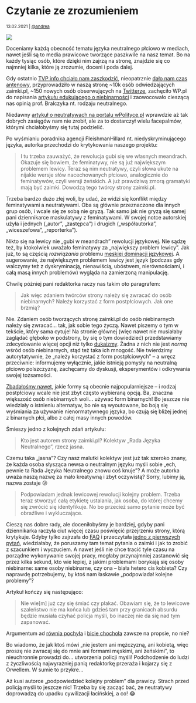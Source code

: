 # Czytanie ze zrozumieniem

<small>13.02.2021 | [@andrea](/@andrea)</small>

![](/img/łosiewicz-notka.png)

Doceniamy każdą obecność tematu języka neutralnego płciowo w mediach,
nawet jeśli są to media prawicowe tworzące paszkwile na nasz temat.
Bo na każdy tysiąc osób, które dzięki nim zajrzą na stronę,
znajdzie się co najmniej kilka, które ją zrozumie, doceni i poda dalej.

Gdy ostatnio [TVP info chciało nam zaszkodzić](https://youtu.be/p6hSUwqZ7v0?t=410),
nieopatrznie [dało nam czas antenowy](https://twitter.com/neutratywy/status/1370484817859596291),
przyprowadziło w naszą stronę ~10k osób odwiedzających zaimki.pl,
~150 nowych osób obserwujących na [Twitterze](https://twitter.com/neutratywy),
zachęciło WP.pl do napisania
[artykułu edukującego o niebinarności](https://ksiazki.wp.pl/w-tvp-wysmiewali-osoby-niebinarne-profesor-bralczyk-rozumie-dlaczego-6616979703601760a)
i zaowocowało cieszącą nas opinią prof. Bralczyka nt. rodzaju neutralnego.

Niedawny [artykuł o neutratywach na portalu wPolityce.pl](https://wpolityce.pl/polityka/543316-feminatywy-sa-juz-passe-problemem-lewicy-sa-neutratywy)
wprawdzie aż tak dobrych zasięgów nam nie zrobił, ale za to dostarczył wielu facepalmów,
którymi chciałobyśmy się tutaj podzielić.

Po wyśmianiu poradnika agencji FleishmanHillard nt. niedyskryminującego języka,
autorka przechodzi do krytykowania naszego projektu:

> I tu trzeba zauważyć, że rewolucja gubi się we własnych meandrach.
> Okazuje się bowiem, że feminatywy, nie są już największym problemem lewicy.
> Teraz są nim neutratywy, czyli słowa ukute na nijakie wersje słów nacechowanych płciowo,
> analogicznie do feminatywów, czyli wersji żeńskich.
> A już prawdziwą zmorą gramatyki mają być zaimki. Dowodzą tego twórcy strony zaimki.pl.

Trzeba bardzo dużo złej woli, by udać, że widzi się konflikt między feminatywami a neutratywami.
Oba są głównie przeznaczone dla innych grup osób, i wcale się ze sobą nie gryzą.
Tak samo jak nie gryzą się samej pani dziennikarce maskulatywy z feminatywami.
W swojej notce autorskiej użyła i jednych („autor”, „zastępca”) i drugich („współautorka”, „wiceszefowa”, „reporterka”).

Nikto się na lewicy nie „gubi w meandrach” rewolucji językowej.
Nie sądzę też, by ktokolwiek uważało feminatywy za „największy problem lewicy”.
Jak już, to są częścią _rozwiązania_ problemu
[męskiej dominacji językowej](https://pl.wikipedia.org/wiki/M%C4%99ska_dominacja_j%C4%99zykowa).
A sugerowanie, że największym problemem lewicy jest język
(podczas gdy walczymy też z dyskryminacją, nienawiścią, ubóstwem, nierównościami, i całą masą innych problemów)
wygląda na zamierzoną manipulację.

Chwilę później pani redaktorka raczy nas takim oto paragrafem:

> Jak więc zdaniem twórców strony należy się zwracać do osób niebinarnych?
> Należy korzystać z form postpłciowych. Jak one brzmią?

Nie. Zdaniem osób tworzących stronę zaimki.pl do osób niebinarnych należy się zwracać… tak, jak sobie tego życzą.
Nawet piszemy o tym w tekście, który sama cytuje!
Na stronie głównej (więc nawet nie musiałaby zaglądać głęboko w podstrony, by się o tym dowiedzieć)
przedstawiamy zdecydowanie więcej opcji niż tylko [dukaizmy](/onu).
Żadna z nich nie jest _normą_ wśród osób niebinarnych, stąd też taka ich mnogość.
Nie twierdzimy autorytatywnie, że „należy korzystać z form postpłciowych” – a wręcz przeciwnie:
informujemy wyłącznie, jakie istnieją pomysły na neutralną płciowo polszczyznę,
zachęcamy do dyskusji, eksperymentów i odkrywania swojej tożsamości.

[Zbadałośmy nawet](/blog/spis-2021), jakie formy są obecnie najpopularniejsze
– i rodzaj postpłciowy wcale nie jest zbyt często wybieraną opcją.
Ba, znaczna większość osób niebinarnych woli… używać form binarnych!
Bo jeszcze nie wiedziały o istnieniu alternatyw,
bo nie są wyoutowane, bo boją się wyśmiania za używanie nienormatywnego języka,
bo czują się bliżej jednej z binarnych płci, albo z całej masy innych powodów.

Śmieszy jedno z kolejnych zdań artykułu:

> Kto jest autorem strony zaimki.pl? Kolektyw „Rada Języka Neutralnego”, rzecz jasna.

Czemu taka „jasna”? Czy nasz malutki kolektyw jest już tak szeroko znany,
że każda osoba słysząca newsa o neutralnym języku myśli sobie
„ech, pewnie ta Rada Języka Neutralnego znowu coś knuje”?
A może autorka uważa naszą nazwę za mało kreatywną i zbyt oczywistą?
Sorry, lubimy ją, nazwa zostaje 😜

> Podpowiadam jednak lewicowej rewolucji kolejny problem.
> Trzeba teraz stworzyć całą etykietę ustalania, jak osoba,
> do której chcemy się zwrócić się identyfikuje.
> No bo przecież samo pytanie może być obraźliwe i wykluczające.

Cieszą nas dobre rady, ale doceniłobyśmy je bardziej,
gdyby pani dziennikarka raczyła ciut więcej czasu poświęcić przejrzeniu strony, którą krytykuje.
Gdyby tylko zajrzała do [FAQ](/pytania) i przeczytała [jedno z pierwszych pytań](/pytania#skad-wiedziec-jak-sie-zwracac),
wiedziałaby, że poruszamy tam temat pytania o zaimki i jak to zrobić z szacunkiem i wyczuciem.
A nawet jeśli nie chce tracić tyle czasu na porządne wykonywanie swojej pracy,
mogłaby przynajmniej zastanowić się przez kilka sekund,
kto wie lepiej, z jakimi problemami borykają się osoby niebinarne:
same osoby niebinarne, czy ona – biała hetero cis kobieta?
Czy naprawdę potrzebujemy, by ktoś nam łaskawie „podpowiadał kolejne problemy”?

Artykuł kończy się następująco:

> Nie wie[m] już czy się śmiać czy płakać.
> Obawiam się, że to lewicowe szaleństwo nie ma końca lub gdzieś tam przy granicach absurdu
> będzie musiała czyhać policja myśli, bo inaczej nie da się nad tym zapanować.

Argumentum ad [równia pochyła](https://yourlogicalfallacyis.com/slippery-slope)
i [bicie chochoła](https://yourlogicalfallacyis.com/strawman)
zawsze na propsie, no nie?

Bo wiadomo, że jak ktoś mówi „nie jestem ani mężczyzną, ani kobietą, więc proszę nie zwracaj się do mnie ani formami męskimi, ani żeńskimi”,
to nieuchronnie prowadzi do… utworzenia policji myśli!
Podchodzenie do ludzi z życzliwością najwyrażniej panią redaktorkę przeraża i kojarzy się z Orwellem. W sumie to przykre…

Aż kusi autorce „podpowiedzieć kolejny problem” dla prawicy.
Strach przed policją myśli to jeszcze nic!
Trzeba by się zacząć bać, że neutratywy doprowadzą do upadku cywilizacji łacińskiej, a co! 😂
